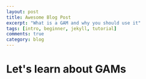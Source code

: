 ```yaml
---
layout: post
title: Awesome Blog Post
excerpt: "What is a GAM and why you should use it"
tags: [intro, beginner, jekyll, tutorial]
comments: true
category: blog
---
```


# Let's learn about GAMs
